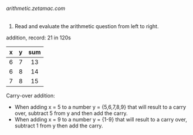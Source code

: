<h6>arithmetic.zetamac.com</h6>

1. Read and evaluate the arithmetic question from left to right.

addition, record: 21 in 120s

| x | y | sum |
|:---:|:---:|:---:|
| 6 | 7 | 13 |
| 6 | 8 | 14 |
| 7 | 8 | 15 |

Carry-over addition:
* When adding x = 5 to a number y = {5,6,7,8,9} that will result to a carry over, subtract 5 from y and then add the carry.
* When adding x = 9 to a number y = {1-9} that will result to a carry over, subtract 1 from y then add the carry.
